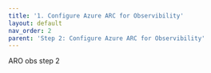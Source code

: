 ```yaml
---
title: '1. Configure Azure ARC for Observibility'
layout: default
nav_order: 2
parent: 'Step 2: Configure Azure ARC for Observibility'
---
```


ARO obs step 2